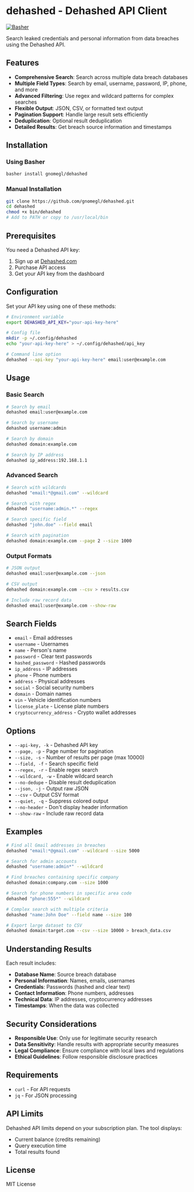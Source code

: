 # dehashed - Dehashed API Client

[![Basher](https://img.shields.io/badge/basher-install-brightgreen)](https://github.com/basherpm/basher)

Search leaked credentials and personal information from data breaches using the Dehashed API.

## Features

- **Comprehensive Search**: Search across multiple data breach databases
- **Multiple Field Types**: Search by email, username, password, IP, phone, and more
- **Advanced Filtering**: Use regex and wildcard patterns for complex searches
- **Flexible Output**: JSON, CSV, or formatted text output
- **Pagination Support**: Handle large result sets efficiently
- **Deduplication**: Optional result deduplication
- **Detailed Results**: Get breach source information and timestamps

## Installation

### Using Basher

```bash
basher install gnomegl/dehashed
```

### Manual Installation

```bash
git clone https://github.com/gnomegl/dehashed.git
cd dehashed
chmod +x bin/dehashed
# Add to PATH or copy to /usr/local/bin
```

## Prerequisites

You need a Dehashed API key:

1. Sign up at [Dehashed.com](https://dehashed.com/)
2. Purchase API access
3. Get your API key from the dashboard

## Configuration

Set your API key using one of these methods:

```bash
# Environment variable
export DEHASHED_API_KEY="your-api-key-here"

# Config file
mkdir -p ~/.config/dehashed
echo "your-api-key-here" > ~/.config/dehashed/api_key

# Command line option
dehashed --api-key "your-api-key-here" email:user@example.com
```

## Usage

### Basic Search

```bash
# Search by email
dehashed email:user@example.com

# Search by username
dehashed username:admin

# Search by domain
dehashed domain:example.com

# Search by IP address
dehashed ip_address:192.168.1.1
```

### Advanced Search

```bash
# Search with wildcards
dehashed "email:*@gmail.com" --wildcard

# Search with regex
dehashed "username:admin.*" --regex

# Search specific field
dehashed "john.doe" --field email

# Search with pagination
dehashed domain:example.com --page 2 --size 1000
```

### Output Formats

```bash
# JSON output
dehashed email:user@example.com --json

# CSV output
dehashed domain:example.com --csv > results.csv

# Include raw record data
dehashed email:user@example.com --show-raw
```

## Search Fields

- `email` - Email addresses
- `username` - Usernames
- `name` - Person's name
- `password` - Clear text passwords
- `hashed_password` - Hashed passwords
- `ip_address` - IP addresses
- `phone` - Phone numbers
- `address` - Physical addresses
- `social` - Social security numbers
- `domain` - Domain names
- `vin` - Vehicle identification numbers
- `license_plate` - License plate numbers
- `cryptocurrency_address` - Crypto wallet addresses

## Options

- `--api-key, -k` - Dehashed API key
- `--page, -p` - Page number for pagination
- `--size, -s` - Number of results per page (max 10000)
- `--field, -f` - Search specific field
- `--regex, -r` - Enable regex search
- `--wildcard, -w` - Enable wildcard search
- `--no-dedupe` - Disable result deduplication
- `--json, -j` - Output raw JSON
- `--csv` - Output CSV format
- `--quiet, -q` - Suppress colored output
- `--no-header` - Don't display header information
- `--show-raw` - Include raw record data

## Examples

```bash
# Find all Gmail addresses in breaches
dehashed "email:*@gmail.com" --wildcard --size 5000

# Search for admin accounts
dehashed "username:admin*" --wildcard

# Find breaches containing specific company
dehashed domain:company.com --size 1000

# Search for phone numbers in specific area code
dehashed "phone:555*" --wildcard

# Complex search with multiple criteria
dehashed "name:John Doe" --field name --size 100

# Export large dataset to CSV
dehashed domain:target.com --csv --size 10000 > breach_data.csv
```

## Understanding Results

Each result includes:
- **Database Name**: Source breach database
- **Personal Information**: Names, emails, usernames
- **Credentials**: Passwords (hashed and clear text)
- **Contact Information**: Phone numbers, addresses
- **Technical Data**: IP addresses, cryptocurrency addresses
- **Timestamps**: When the data was collected

## Security Considerations

- **Responsible Use**: Only use for legitimate security research
- **Data Sensitivity**: Handle results with appropriate security measures
- **Legal Compliance**: Ensure compliance with local laws and regulations
- **Ethical Guidelines**: Follow responsible disclosure practices

## Requirements

- `curl` - For API requests
- `jq` - For JSON processing

## API Limits

Dehashed API limits depend on your subscription plan. The tool displays:
- Current balance (credits remaining)
- Query execution time
- Total results found

## License

MIT License
